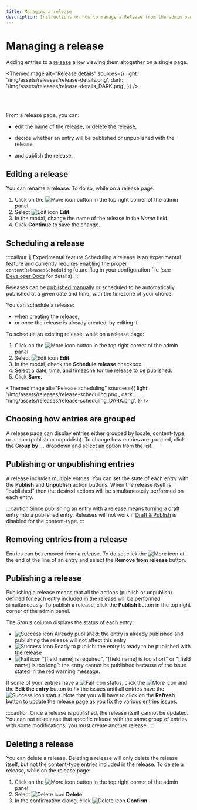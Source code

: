 ```yaml
---
title: Managing a release
description: Instructions on how to manage a Release from the admin panel
---
```



# Managing a release <EnterpriseBadge /> <CloudTeamBadge />

Adding entries to a [release](/user-docs/releases/introduction) allow viewing them altogether on a single page.

<!-- TODO: add actual screenshots for both light and dark modes -->
<ThemedImage
  alt="Release details"
  sources={{
    light: '/img/assets/releases/release-details.png',
    dark: '/img/assets/releases/release-details_DARK.png',
  }}
/>

<br /><br />

From a release page, you can:

- edit the name of the release, or delete the release,
<!-- - [adjust the view](#choose-how-entries-are-grouped) to display entries grouped either by locale or by content-type, -->
- decide whether an entry will be published or unpublished with the release,
<!-- - edit a specific entry or [remove](#remove-entries-from-a-release) it from the release, -->
- and publish the release.

## Editing a release

You can rename a release. To do so, while on a release page:

1. Click on the ![More icon](/img/assets/icons/more.svg) button in the top right corner of the admin panel.
2. Select ![Edit icon](/img/assets/icons/edit.svg) **Edit**.
3. In the modal, change the name of the release in the _Name_ field.
4. Click **Continue** to save the change.

## Scheduling a release <FutureBadge /><AlphaBadge />

:::callout 🚧 Experimental feature
Scheduling a release is an experimental feature and currently requires enabling the proper `contentReleasesScheduling` future flag in your configuration file (see [Developer Docs](/dev-docs/configurations/features) for details).
:::

Releases can be [published manually](#publishing-a-release) or scheduled to be automatically published at a given date and time, with the timezone of your choice.

You can schedule a release:
- when [creating the release](/user-docs/releases/creating-a-release),
- or once the release is already created, by editing it.

To schedule an existing release, while on a release page:
1. Click on the ![More icon](/img/assets/icons/more.svg) button in the top right corner of the admin panel.
2. Select ![Edit icon](/img/assets/icons/edit.svg) **Edit**.
3. In the modal, check the **Schedule release** checkbox.
4. Select a date, time, and timezone for the release to be published.
5. Click **Save**.

<ThemedImage
  alt="Release scheduling"
  sources={{
    light: '/img/assets/releases/release-scheduling.png',
    dark: '/img/assets/releases/release-scheduling_DARK.png',
  }}
/>

## Choosing how entries are grouped

A release page can display entries either grouped by locale, content-type, or action (publish or unpublish). To change how entries are grouped, click the **Group by …** dropdown and select an option from the list.

## Publishing or unpublishing entries

A release includes multiple entries. You can set the state of each entry with the **Publish** and **Unpublish** action buttons. When the release itself is “published” then the desired actions will be simultaneously performed on each entry.

:::caution
Since publishing an entry with a release means turning a draft entry into a published entry, Releases will not work if [Draft & Publish](/user-docs/content-manager/saving-and-publishing-content) is disabled for the content-type.
:::

## Removing entries from a release

Entries can be removed from a release. To do so, click the ![More icon](/img/assets/icons/more.svg) at the end of the line of an entry and select the **Remove from release** button.

## Publishing a release

Publishing a release means that all the actions (publish or unpublish) defined for each entry included in the release will be performed simultaneously. To publish a release, click the **Publish** button in the top right corner of the admin panel.

The _Status_ column displays the status of each entry:

   - ![Success icon](/img/assets/icons/CheckCircle.svg) Already published: the entry is already published and publishing the release will not affect this entry 
   - ![Success icon](/img/assets/icons/CheckCircle.svg) Ready to publish: the entry is ready to  be published with the release
   - ![Fail icon](/img/assets/icons/CrossCircle.svg) "[field name] is required", "[field name] is too short" or "[field name] is too long": the entry cannot be published because of the issue stated in the red warning message. 
   
If some of your entries have a ![Fail icon](/img/assets/icons/CrossCircle.svg) status, click the ![More icon](/img/assets/icons/more.svg) and the **Edit the entry** button to fix the issues until all entries have the ![Success icon](/img/assets/icons/CheckCircle.svg) status. Note that you will have to click on the **Refresh** button to update the release page as you fix the various entries issues.

:::caution
Once a release is published, the release itself cannot be updated. You can not re-release that specific release with the same group of entries with some modifications; you must create another release.
:::

## Deleting a release

You can delete a release. Deleting a release will only delete the release itself, but not the content-type entries included in the release. To delete a release, while on the release page:

1. Click on the ![More icon](/img/assets/icons/more.svg) button in the top right corner of the admin panel.
2. Select ![Delete icon](/img/assets/icons/delete.svg) **Delete**.
3. In the confirmation dialog, click ![Delete icon](/img/assets/icons/delete.svg) **Confirm**.
